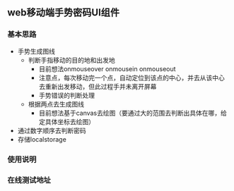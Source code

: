 ## web移动端手势密码UI组件
### 基本思路
- 手势生成图线
   - 判断手指移动的目的地和出发地
      - 目前想法onmouseover onmousein onmouseout
      - 注意点，每次移动完一个点，自动定位到该点的中心，并去从该中心去重新出发移动，但此过程手并未离开屏幕
      - 手势错误的判断处理
   - 根据两点去生成图线
      - 目前想法基于canvas去绘图（要通过大的范围去判断出具体在哪，给定具体坐标去绘图）
- 通过数字顺序去判断密码
- 存储localstorage

### 使用说明
### 在线测试地址